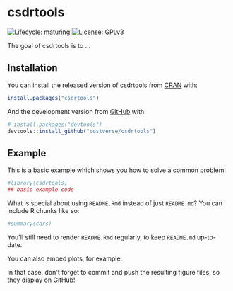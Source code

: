 
<!-- README.md is generated from README.Rmd. Please edit that file -->
csdrtools
=========

<!-- badges: start -->
[![Lifecycle: maturing](https://img.shields.io/badge/lifecycle-maturing-blue.svg)](https://www.tidyverse.org/lifecycle/#maturing) [![License: GPLv3](https://img.shields.io/badge/License-GPLv3-blue.svg)](https://opensource.org/licenses/GPL-3.0) <!-- badges: end -->

The goal of csdrtools is to ...

Installation
------------

You can install the released version of csdrtools from [CRAN](https://CRAN.R-project.org) with:

``` r
install.packages("csdrtools")
```

And the development version from [GitHub](https://github.com/) with:

``` r
# install.packages("devtools")
devtools::install_github("costverse/csdrtools")
```

Example
-------

This is a basic example which shows you how to solve a common problem:

``` r
#library(csdrtools)
## basic example code
```

What is special about using `README.Rmd` instead of just `README.md`? You can include R chunks like so:

``` r
#summary(cars)
```

You'll still need to render `README.Rmd` regularly, to keep `README.md` up-to-date.

You can also embed plots, for example:

In that case, don't forget to commit and push the resulting figure files, so they display on GitHub!
